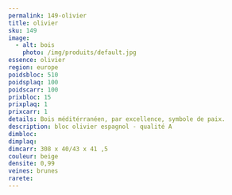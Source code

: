 ```yaml
---
permalink: 149-olivier
title: olivier
sku: 149
image: 
  - alt: bois
    photo: /img/produits/default.jpg
essence: olivier
region: europe
poidsbloc: 510
poidsplaq: 100
poidscarr: 100
prixbloc: 15
prixplaq: 1
prixcarr: 1
details: Bois méditérranéen, par excellence, symbole de paix.
description: bloc olivier espagnol - qualité A
dimbloc: 
dimplaq: 
dimcarr: 308 x 40/43 x 41 ,5
couleur: beige
densite: 0,99
veines: brunes
rarete: 
---
```

